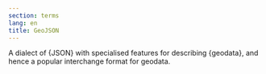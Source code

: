 ```yaml
---
section: terms
lang: en
title: GeoJSON
---
```


A dialect of {JSON} with specialised features for describing {geodata}, and hence a popular interchange format for geodata.